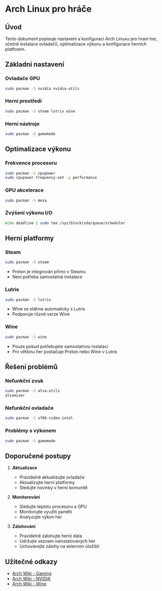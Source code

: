 # Arch Linux pro hráče

## Úvod
Tento dokument popisuje nastavení a konfiguraci Arch Linuxu pro hraní her, včetně instalace ovladačů, optimalizace výkonu a konfigurace herních platforem.

## Základní nastavení

### Ovladače GPU
```bash
sudo pacman -S nvidia nvidia-utils
```

### Herní prostředí
```bash
sudo pacman -S steam lutris wine
```

### Herní nástroje
```bash
sudo pacman -S gamemode
```

## Optimalizace výkonu

### Frekvence procesoru
```bash
sudo pacman -S cpupower
sudo cpupower frequency-set -g performance
```

### GPU akcelerace
```bash
sudo pacman -S mesa
```

### Zvýšení výkonu I/O
```bash
echo deadline | sudo tee /sys/block/sda/queue/scheduler
```

## Herní platformy

### Steam
```bash
sudo pacman -S steam
```
- Proton je integrován přímo v Steamu
- Není potřeba samostatná instalace

### Lutris
```bash
sudo pacman -S lutris
```
- Wine se stáhne automaticky s Lutris
- Podporuje různé verze Wine

### Wine
```bash
sudo pacman -S wine
```
- Pouze pokud potřebujete samostatnou instalaci
- Pro většinu her postačuje Proton nebo Wine v Lutris

## Řešení problémů

### Nefunkční zvuk
```bash
sudo pacman -S alsa-utils
alsamixer
```

### Nefunkční ovladače
```bash
sudo pacman -S xf86-video-intel
```

### Problémy s výkonem
```bash
sudo pacman -S gamemode
```

## Doporučené postupy

1. **Aktualizace**
   - Pravidelně aktualizujte ovladače
   - Aktualizujte herní platformy
   - Sledujte novinky v herní komunitě

2. **Monitorování**
   - Sledujte teplotu procesoru a GPU
   - Monitorujte využití paměti
   - Analyzujte výkon her

3. **Zálohování**
   - Pravidelně zálohujte herní data
   - Udržujte seznam nainstalovaných her
   - Uchovávejte zálohy na externím úložišti

## Užitečné odkazy
- [Arch Wiki - Gaming](https://wiki.archlinux.org/title/Gaming)
- [Arch Wiki - NVIDIA](https://wiki.archlinux.org/title/NVIDIA)
- [Arch Wiki - Wine](https://wiki.archlinux.org/title/Wine) 